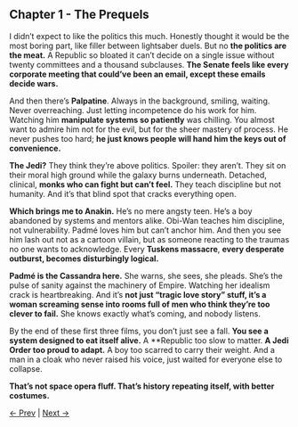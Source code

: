 ## Chapter 1 - The Prequels

I didn’t expect to like the politics this much. Honestly thought it would be the most boring part, like filler between lightsaber duels. But no **the politics are the meat.** A Republic so bloated it can’t decide on a single issue without twenty committees and a thousand subclauses. **The Senate feels like every corporate meeting that could’ve been an email, except these emails decide wars.**

And then there’s **Palpatine**. Always in the background, smiling, waiting. Never overreaching. Just letting incompetence do his work for him. Watching him **manipulate systems so patiently** was chilling. You almost want to admire him not for the evil, but for the sheer mastery of process. He never pushes too hard; **he just knows people will hand him the keys out of convenience.**

**The Jedi?** They think they’re above politics. Spoiler: they aren’t. They sit on their moral high ground while the galaxy burns underneath. Detached, clinical, **monks who can fight but can’t feel.** They teach discipline but not humanity. And it’s that blind spot that cracks everything open.

**Which brings me to Anakin.** He’s no mere angsty teen. He’s a boy abandoned by systems and mentors alike. Obi-Wan teaches him discipline, not vulnerability. Padmé loves him but can’t anchor him. And then you see him lash out not as a cartoon villain, but as someone reacting to the traumas no one wants to acknowledge. Every **Tuskens massacre**, **every desperate outburst, becomes disturbingly logical.**

**Padmé is the Cassandra here.** She warns, she sees, she pleads. She’s the pulse of sanity against the machinery of Empire. Watching her idealism crack is heartbreaking. And it’s **not just “tragic love story” stuff, it’s a woman screaming sense into rooms full of men who think they’re too clever to fail.** She knows exactly what’s coming, and nobody listens.

By the end of these first three films, you don’t just see a fall. **You see a system designed to eat itself alive.** A **Republic too slow to matter. **A Jedi Order too proud to adapt.** A boy too scarred to carry their weight. And a man in a cloak who never raised his voice, just waited for everyone else to collapse.

**That’s not space opera fluff. That’s history repeating itself, with better costumes.**

[← Prev](Chapter%200%20-%20Why%20I%20Watched%20and%20Why%20I%20Wrote%20This) | [Next →](Chapter%202.1%20-%20Clone%20Wars)
